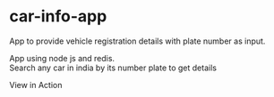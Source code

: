 # car-info-app
App to provide vehicle registration details with plate number as input.

<p>
  App using node js and redis.
  
  <br>
  Search any car in india by its number plate to get details 
  
</p>

<a hre="https://car-info-india.herokuapp.com/">
  View in Action
 </a>
